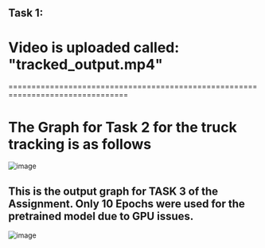## Task 1: 
# Video is uploaded called: "tracked_output.mp4"

================================================================================
# The Graph for Task 2 for the truck tracking is as follows
![image](https://github.com/user-attachments/assets/329f8b97-a5b7-4575-8716-bbc004b2beab)






## This is the output graph for TASK 3 of the Assignment. Only 10 Epochs were used for the pretrained model due to GPU issues.


![image](https://github.com/user-attachments/assets/19e4c923-1338-4983-bfe6-9f81763743c2)
